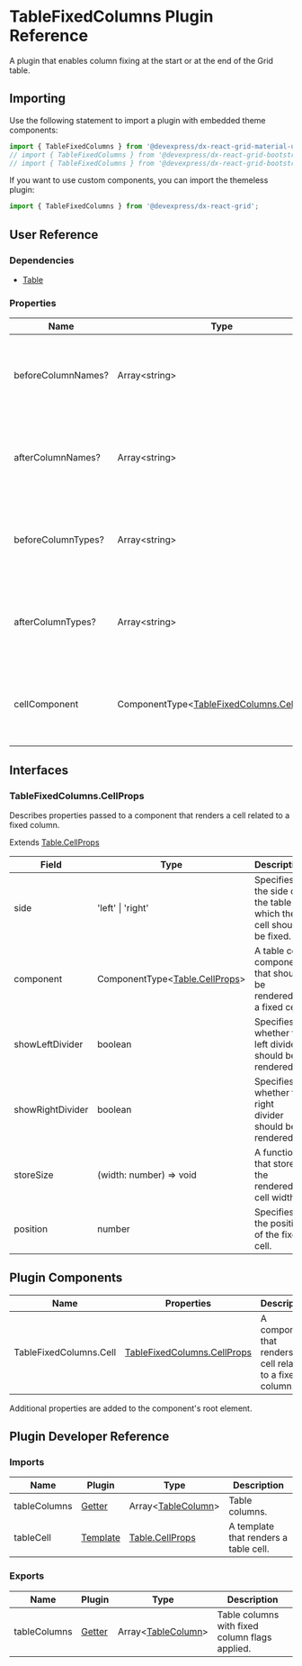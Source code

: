 # TableFixedColumns Plugin Reference

A plugin that enables column fixing at the start or at the end of the Grid table.

## Importing

Use the following statement to import a plugin with embedded theme components:

```js
import { TableFixedColumns } from '@devexpress/dx-react-grid-material-ui';
// import { TableFixedColumns } from '@devexpress/dx-react-grid-bootstrap4';
// import { TableFixedColumns } from '@devexpress/dx-react-grid-bootstrap3';
```

If you want to use custom components, you can import the themeless plugin:

```js
import { TableFixedColumns } from '@devexpress/dx-react-grid';
```

## User Reference

### Dependencies

- [Table](table.md)

### Properties

Name | Type | Default | Description
-----|------|---------|------------
beforeColumnNames? | Array&lt;string&gt; | [] | Specifies names of the columns to be fixed at the start boundary.
afterColumnNames? | Array&lt;string&gt; | [] | Specifies names of the columns to be fixed at the end boundary.
beforeColumnTypes? | Array&lt;string&gt; | [] | Specifies types of the service columns to be fixed at the start boundary.
afterColumnTypes? | Array&lt;string&gt; | [] | Specifies types of the service columns to be fixed at the end boundary.
cellComponent | ComponentType&lt;[TableFixedColumns.CellProps](#tablefixedcolumnscellprops)&gt; | | A component that renders a cell related to a fixed column.

## Interfaces

### TableFixedColumns.CellProps

Describes properties passed to a component that renders a cell related to a fixed column.

Extends [Table.CellProps](table.md#tablecellprops)

Field | Type | Description
------|------|------------
side | 'left' &#124; 'right' | Specifies the side of the table to which the cell should be fixed.
component | ComponentType&lt;[Table.CellProps](table.md#tablecellprops)&gt; | A table cell component that should be rendered as a fixed cell.
showLeftDivider | boolean | Specifies whether the left divider should be rendered.
showRightDivider | boolean | Specifies whether the right divider should be rendered.
storeSize | (width: number) => void | A function that stores the rendered cell width.
position | number | Specifies the position of the fixed cell.

## Plugin Components

Name | Properties | Description
-----|------------|------------
TableFixedColumns.Cell  | [TableFixedColumns.CellProps](#tablefixedcolumnscellprops) | A component that renders a cell related to a fixed column.

Additional properties are added to the component's root element.

## Plugin Developer Reference

### Imports

Name | Plugin | Type | Description
-----|--------|------|------------
tableColumns | [Getter](../../../dx-react-core/docs/reference/getter.md) | Array&lt;[TableColumn](table.md#tablecolumn)&gt; | Table columns.
tableCell | [Template](../../../dx-react-core/docs/reference/template.md) | [Table.CellProps](table.md#tablecellprops) | A template that renders a table cell.

### Exports

Name | Plugin | Type | Description
-----|--------|------|------------
tableColumns | [Getter](../../../dx-react-core/docs/reference/getter.md) | Array&lt;[TableColumn](table.md#tablecolumn)&gt; | Table columns with fixed column flags applied.
